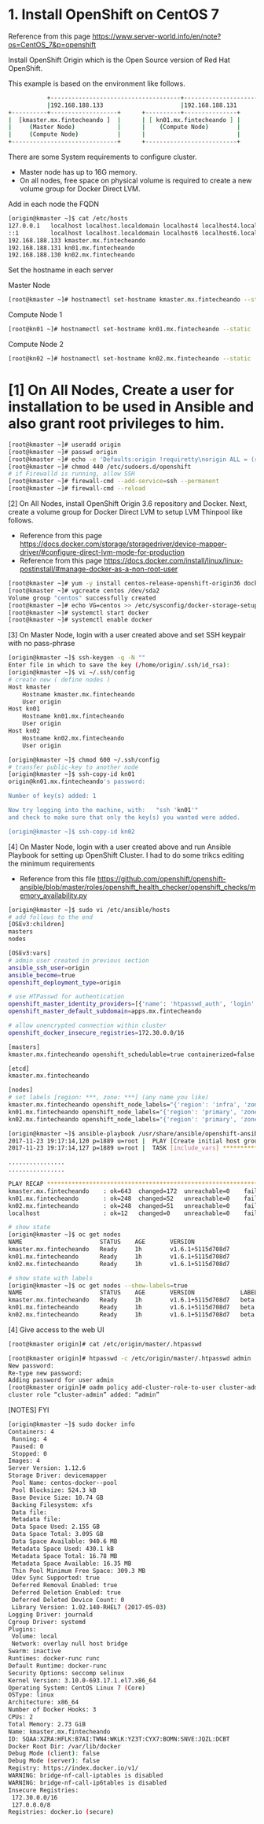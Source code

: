 # 1. Install OpenShift on CentOS 7

Reference from this page https://www.server-world.info/en/note?os=CentOS_7&p=openshift


Install OpenShift Origin which is the Open Source version of Red Hat OpenShift.

This example is based on the environment like follows.

```bash
           +-------------------------------------+---------------------------------+
           |192.168.188.133                      |192.168.188.131                  |192.168.188.130
+----------+-------------------+      +----------+---------------+      +----------+---------------+
|  [kmaster.mx.fintecheando ]  |      | [ kn01.mx.fintecheando ] |      | [ kn01.mx.fintecheando ] |
|     (Master Node)            |      |    (Compute Node)        |      |    (Compute Node)        |
|     (Compute Node)           |      |                          |      |                          |
+------------------------------+      +--------------------------+      +--------------------------+
```

There are some System requirements to configure cluster.
  * Master node has up to 16G memory.
  * On all nodes, free space on physical volume is required to create a new volume group for Docker Direct LVM.
   	
Add in each node the FQDN 	
```bash 	
[origin@kmaster ~]$ cat /etc/hosts
127.0.0.1   localhost localhost.localdomain localhost4 localhost4.localdomain4
::1         localhost localhost.localdomain localhost6 localhost6.localdomain6
192.168.188.133 kmaster.mx.fintecheando
192.168.188.131 kn01.mx.fintecheando
192.168.188.130 kn02.mx.fintecheando
``` 	
Set the hostname in each server

Master Node

```bash
[root@kmaster ~]# hostnamectl set-hostname kmaster.mx.fintecheando --static
``` 	
Compute Node 1
```bash
[root@kn01 ~]# hostnamectl set-hostname kn01.mx.fintecheando --static
``` 	
Compute Node 2
```bash
[root@kn02 ~]# hostnamectl set-hostname kn02.mx.fintecheando --static
``` 	



# [1]	On All Nodes, Create a user for installation to be used in Ansible and also grant root privileges to him.
  
```bash
[root@kmaster ~]# useradd origin 
[root@kmaster ~]# passwd origin 
[root@kmaster ~]# echo -e 'Defaults:origin !requiretty\norigin ALL = (root) NOPASSWD:ALL' | tee /etc/sudoers.d/openshift 
[root@kmaster ~]# chmod 440 /etc/sudoers.d/openshift 
# if Firewalld is running, allow SSH
[root@kmaster ~]# firewall-cmd --add-service=ssh --permanent 
[root@kmaster ~]# firewall-cmd --reload 
```

[2]	On All Nodes, install OpenShift Origin 3.6 repository and Docker.
Next, create a volume group for Docker Direct LVM to setup LVM Thinpool like follows.

* Reference from this page https://docs.docker.com/storage/storagedriver/device-mapper-driver/#configure-direct-lvm-mode-for-production
* Reference from this page https://docs.docker.com/install/linux/linux-postinstall/#manage-docker-as-a-non-root-user

```bash
[root@kmaster ~]# yum -y install centos-release-openshift-origin36 docker
[root@kmaster ~]# vgcreate centos /dev/sda2
Volume group "centos" successfully created
[root@kmaster ~]# echo VG=centos >> /etc/sysconfig/docker-storage-setup 
[root@kmaster ~]# systemctl start docker 
[root@kmaster ~]# systemctl enable docker 
```


[3]	On Master Node, login with a user created above and set SSH keypair with no pass-phrase

```bash
[origin@kmaster ~]$ ssh-keygen -q -N "" 
Enter file in which to save the key (/home/origin/.ssh/id_rsa):
[origin@kmaster ~]$ vi ~/.ssh/config
# create new ( define nodes )
Host kmaster
    Hostname kmaster.mx.fintecheando
    User origin
Host kn01
    Hostname kn01.mx.fintecheando
    User origin
Host kn02
    Hostname kn02.mx.fintecheando
    User origin

[origin@kmaster ~]$ chmod 600 ~/.ssh/config
# transfer public-key to another node
[origin@kmaster ~]$ ssh-copy-id kn01 
origin@kn01.mx.fintecheando's password: 

Number of key(s) added: 1

Now try logging into the machine, with:   "ssh 'kn01'"
and check to make sure that only the key(s) you wanted were added.

[origin@kmaster ~]$ ssh-copy-id kn02 
```

[4] On Master Node, login with a user created above and run Ansible Playbook for setting up OpenShift Cluster.
I had to do some trikcs editing the minimum requirements 
* Reference from this file https://github.com/openshift/openshift-ansible/blob/master/roles/openshift_health_checker/openshift_checks/memory_availability.py 

```bash
[origin@kmaster ~]$ sudo vi /etc/ansible/hosts
# add follows to the end
[OSEv3:children]
masters
nodes

[OSEv3:vars]
# admin user created in previous section
ansible_ssh_user=origin
ansible_become=true
openshift_deployment_type=origin

# use HTPasswd for authentication
openshift_master_identity_providers=[{'name': 'htpasswd_auth', 'login': 'true', 'challenge': 'true', 'kind': 'HTPasswdPasswordIdentityProvider', 'filename': '/etc/origin/master/.htpasswd'}]
openshift_master_default_subdomain=apps.mx.fintecheando

# allow unencrypted connection within cluster
openshift_docker_insecure_registries=172.30.0.0/16

[masters]
kmaster.mx.fintecheando openshift_schedulable=true containerized=false

[etcd]
kmaster.mx.fintecheando

[nodes]
# set labels [region: ***, zone: ***] (any name you like)
kmaster.mx.fintecheando openshift_node_labels="{'region': 'infra', 'zone': 'default'}"
kn01.mx.fintecheando openshift_node_labels="{'region': 'primary', 'zone': 'chapultepec'}" openshift_schedulable=true
kn02.mx.fintecheando openshift_node_labels="{'region': 'primary', 'zone': 'toluca'}" openshift_schedulable=true    

[origin@kmaster ~]$ ansible-playbook /usr/share/ansible/openshift-ansible/playbooks/byo/config.yml 
2017-11-23 19:17:14,120 p=1889 u=root |  PLAY [Create initial host groups for localhost] 
2017-11-23 19:17:14,127 p=1889 u=root |  TASK [include_vars] ****************************

................
................

PLAY RECAP ****************************************************************
kmaster.mx.fintecheando    : ok=643  changed=172  unreachable=0    failed=0   
kn01.mx.fintecheando       : ok=248  changed=52   unreachable=0    failed=0   
kn02.mx.fintecheando       : ok=248  changed=51   unreachable=0    failed=0   
localhost                  : ok=12   changed=0    unreachable=0    failed=0  

# show state
[origin@kmaster ~]$ oc get nodes
NAME                      STATUS    AGE       VERSION
kmaster.mx.fintecheando   Ready     1h        v1.6.1+5115d708d7
kn01.mx.fintecheando      Ready     1h        v1.6.1+5115d708d7
kn02.mx.fintecheando      Ready     1h        v1.6.1+5115d708d7

# show state with labels
[origin@kmaster ~]$ oc get nodes --show-labels=true
NAME                      STATUS    AGE       VERSION             LABELS
kmaster.mx.fintecheando   Ready     1h        v1.6.1+5115d708d7   beta.kubernetes.io/arch=amd64,beta.kubernetes.io/os=linux,kubernetes.io/hostname=kmaster.mx.fintecheando,region=infra,zone=default
kn01.mx.fintecheando      Ready     1h        v1.6.1+5115d708d7   beta.kubernetes.io/arch=amd64,beta.kubernetes.io/os=linux,kubernetes.io/hostname=kn01.mx.fintecheando,region=primary,zone=chapultepec
kn02.mx.fintecheando      Ready     1h        v1.6.1+5115d708d7   beta.kubernetes.io/arch=amd64,beta.kubernetes.io/os=linux,kubernetes.io/hostname=kn02.mx.fintecheando,region=primary,zone=toluca
```
[4] Give access to the web UI

```bash
[root@kmaster origin]# cat /etc/origin/master/.htpasswd

[root@kmaster origin]# htpasswd -c /etc/origin/master/.htpasswd admin
New password: 
Re-type new password: 
Adding password for user admin
[root@kmaster origin]# oadm policy add-cluster-role-to-user cluster-admin admin
cluster role “cluster-admin” added: “admin”
```


[NOTES]	FYI

```bash
[origin@kmaster ~]$ sudo docker info
Containers: 4
 Running: 4
 Paused: 0
 Stopped: 0
Images: 4
Server Version: 1.12.6
Storage Driver: devicemapper
 Pool Name: centos-docker--pool
 Pool Blocksize: 524.3 kB
 Base Device Size: 10.74 GB
 Backing Filesystem: xfs
 Data file: 
 Metadata file: 
 Data Space Used: 2.155 GB
 Data Space Total: 3.095 GB
 Data Space Available: 940.6 MB
 Metadata Space Used: 430.1 kB
 Metadata Space Total: 16.78 MB
 Metadata Space Available: 16.35 MB
 Thin Pool Minimum Free Space: 309.3 MB
 Udev Sync Supported: true
 Deferred Removal Enabled: true
 Deferred Deletion Enabled: true
 Deferred Deleted Device Count: 0
 Library Version: 1.02.140-RHEL7 (2017-05-03)
Logging Driver: journald
Cgroup Driver: systemd
Plugins:
 Volume: local
 Network: overlay null host bridge
Swarm: inactive
Runtimes: docker-runc runc
Default Runtime: docker-runc
Security Options: seccomp selinux
Kernel Version: 3.10.0-693.17.1.el7.x86_64
Operating System: CentOS Linux 7 (Core)
OSType: linux
Architecture: x86_64
Number of Docker Hooks: 3
CPUs: 2
Total Memory: 2.73 GiB
Name: kmaster.mx.fintecheando
ID: SQAA:XZRA:HFLK:B7AI:TWN4:WKLK:YZ3T:CYX7:BOMN:SNVE:JQZL:DCBT
Docker Root Dir: /var/lib/docker
Debug Mode (client): false
Debug Mode (server): false
Registry: https://index.docker.io/v1/
WARNING: bridge-nf-call-iptables is disabled
WARNING: bridge-nf-call-ip6tables is disabled
Insecure Registries:
 172.30.0.0/16
 127.0.0.0/8
Registries: docker.io (secure)
```

